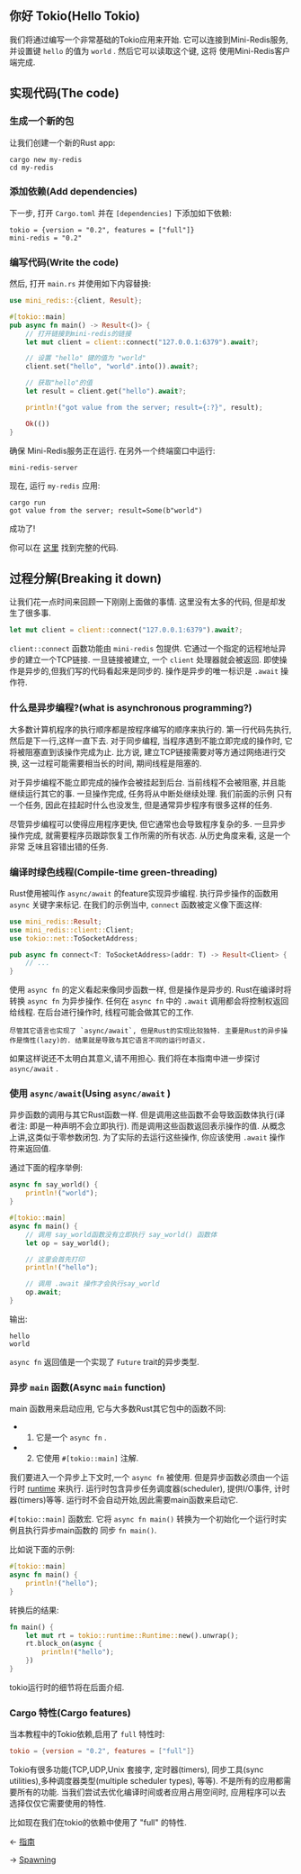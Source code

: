 ## 你好 Tokio(Hello Tokio)
我们将通过编写一个非常基础的Tokio应用来开始. 它可以连接到Mini-Redis服务, 并设置键 `hello` 的值为 `world` . 然后它可以读取这个键, 这将
使用Mini-Redis客户端完成.

## 实现代码(The code)
### 生成一个新的包
让我们创建一个新的Rust app:
```shell script
cargo new my-redis
cd my-redis
```

### 添加依赖(Add dependencies)
下一步, 打开 `Cargo.toml` 并在 `[dependencies]` 下添加如下依赖:
```shell script
tokio = {version = "0.2", features = ["full"]}
mini-redis = "0.2"
```

### 编写代码(Write the code)
然后, 打开 `main.rs` 并使用如下内容替换:
```rust
use mini_redis::{client, Result};

#[tokio::main]
pub async fn main() -> Result<()> {
    // 打开链接到mini-redis的链接
    let mut client = client::connect("127.0.0.1:6379").await?;

    // 设置 "hello" 键的值为 "world"
    client.set("hello", "world".into()).await?;

    // 获取"hello"的值
    let result = client.get("hello").await?;

    println!("got value from the server; result={:?}", result);

    Ok(())
}
```
确保 Mini-Redis服务正在运行. 在另外一个终端窗口中运行:
```shell script
mini-redis-server
```
现在, 运行 `my-redis` 应用:
```shell script
cargo run 
got value from the server; result=Some(b"world")
```
成功了!

你可以在 [这里](https://github.com/tokio-rs/website/blob/master/tutorial-code/hello-tokio/src/main.rs) 找到完整的代码.

## 过程分解(Breaking it down)
让我们花一点时间来回顾一下刚刚上面做的事情. 这里没有太多的代码, 但是却发生了很多事.
```rust
let mut client = client::connect("127.0.0.1:6379").await?;
```
`client::connect` 函数功能由 `mini-redis` 包提供. 它通过一个指定的远程地址异步的建立一个TCP链接. 一旦链接被建立, 一个 `client` 处理器就会被返回.
即使操作是异步的,但我们写的代码看起来是同步的. 操作是异步的唯一标识是 `.await` 操作符.

### 什么是异步编程?(what is asynchronous programming?)
大多数计算机程序的执行顺序都是按程序编写的顺序来执行的. 第一行代码先执行,然后是下一行,这样一直下去. 对于同步编程, 当程序遇到不能立即完成的操作时,
它将被阻塞直到该操作完成为止. 比方说, 建立TCP链接需要对等方通过网络进行交换, 这一过程可能需要相当长的时间, 期间线程是阻塞的.

对于异步编程不能立即完成的操作会被挂起到后台. 当前线程不会被阻塞, 并且能继续运行其它的事. 一旦操作完成, 任务将从中断处继续处理. 我们前面的示例
只有一个任务, 因此在挂起时什么也没发生, 但是通常异步程序有很多这样的任务.

尽管异步编程可以使得应用程序更快, 但它通常也会导致程序复杂的多. 一旦异步操作完成, 就需要程序员跟踪恢复工作所需的所有状态. 从历史角度来看, 这是一个非常
乏味且容错出错的任务.

### 编译时绿色线程(Compile-time green-threading)
Rust使用被叫作 `async/await` 的feature实现异步编程. 执行异步操作的函数用 `async` 关键字来标记. 在我们的示例当中, `connect` 函数被定义像下面这样:
```rust
use mini_redis::Result;
use mini_redis::client::Client;
use tokio::net::ToSocketAddress;

pub async fn connect<T: ToSocketAddress>(addr: T) -> Result<Client> {
    // ...
}
```
使用 `async fn` 的定义看起来像同步函数一样,  但是操作是异步的. Rust在编译时将转换 `async fn` 为异步操作. 任何在 `async fn` 中的 `.await`
调用都会将控制权返回给线程. 在后台进行操作时, 线程可能会做其它的工作.

```text
尽管其它语言也实现了 `async/await`, 但是Rust的实现比较独特. 主要是Rust的异步操作是惰性(lazy)的. 结果就是导致与其它语言不同的运行时语义.
```

如果这样说还不太明白其意义,请不用担心. 我们将在本指南中进一步探讨 `async/await` .

### 使用 `async/await`(Using `async/await` )
异步函数的调用与其它Rust函数一样. 但是调用这些函数不会导致函数体执行(译者注: 即是一种声明不会立即执行). 而是调用这些函数返回表示操作的值.
从概念上讲,这类似于零参数闭包. 为了实际的去运行这些操作, 你应该使用 `.await` 操作符来返回值.

通过下面的程序举例:
```rust
async fn say_world() {
    println!("world");
}

#[tokio::main]
async fn main() {
    // 调用 say_world函数没有立即执行 say_world() 函数体
    let op = say_world();

    // 这里会首先打印
    println!("hello");

    // 调用 .await 操作才会执行say_world
    op.await;
}
```
输出:
```text
hello
world
```
`async fn` 返回值是一个实现了 `Future` trait的异步类型.

### 异步 `main` 函数(Async `main` function)
main 函数用来启动应用, 它与大多数Rust其它包中的函数不同:

* 1. 它是一个 `async fn` .
* 2. 它使用 `#[tokio::main]` 注解.

我们要进入一个异步上下文时,一个 `async fn` 被使用. 但是异步函数必须由一个运行时 [runtime](https://docs.rs/tokio/0.2/tokio/runtime/index.html) 来执行.
运行时包含异步任务调度器(scheduler), 提供I/O事件, 计时器(timers)等等. 运行时不会自动开始,因此需要main函数来启动它.

`#[tokio::main]` 函数宏. 它将 `async fn main()` 转换为一个初始化一个运行时实例且执行异步main函数的 同步 `fn main()`. 

比如说下面的示例:
```rust
#[tokio::main]
async fn main() {
    println!("hello");
}
```
转换后的结果:
```rust
fn main() {
    let mut rt = tokio::runtime::Runtime::new().unwrap();
    rt.block_on(async {
        println!("hello");
    })
}
```
tokio运行时的细节将在后面介绍.

### Cargo 特性(Cargo features)
当本教程中的Tokio依赖,启用了 `full` 特性时:
```toml
tokio = {version = "0.2", features = ["full"]}
```
Tokio有很多功能(TCP,UDP,Unix 套接字, 定时器(timers), 同步工具(sync utilities),多种调度器类型(multiple scheduler types), 等等).
不是所有的应用都需要所有的功能. 当我们尝试去优化编译时间或者应用占用空间时, 应用程序可以去选择仅仅它需要使用的特性.

比如现在我们在tokio的依赖中使用了 "full" 的特性.

&larr; [指南](Introduction.md)

&rarr; [Spawning](Spawning.md) 
